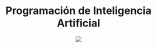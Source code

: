 <!-- Titulo --> 

<h1 align="center"> Programación de Inteligencia Artificial </h1>

<!-- Codigo imagen centrada --> 

<p align="center">
  <img src="https://user-images.githubusercontent.com/119708627/205412280-d14f137a-17ce-4dce-bec0-93739140b60d.png" />
</p>

